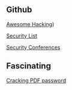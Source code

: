 ## Github

[Awesome Hacking](https://github.com/Hack-with-Github/Awesome-Hacking))

[Security List](https://github.com/danielmiessler/SecLists/)

[Security Conferences](https://github.com/PaulSec/awesome-sec-talks)

## Fascinating

[Cracking PDF password](https://medium.com/@baodad/cracking-my-first-password-8df292fc71c5)